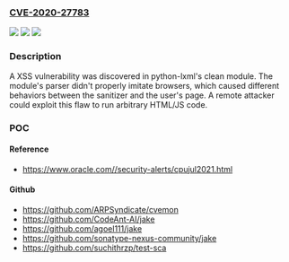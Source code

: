 ### [CVE-2020-27783](https://cve.mitre.org/cgi-bin/cvename.cgi?name=CVE-2020-27783)
![](https://img.shields.io/static/v1?label=Product&message=python-lxml&color=blue)
![](https://img.shields.io/static/v1?label=Version&message=lxml-4.6.2%20&color=brightgreen)
![](https://img.shields.io/static/v1?label=Vulnerability&message=CWE-79&color=brightgreen)

### Description

A XSS vulnerability was discovered in python-lxml's clean module. The module's parser didn't properly imitate browsers, which caused different behaviors between the sanitizer and the user's page. A remote attacker could exploit this flaw to run arbitrary HTML/JS code.

### POC

#### Reference
- https://www.oracle.com//security-alerts/cpujul2021.html

#### Github
- https://github.com/ARPSyndicate/cvemon
- https://github.com/CodeAnt-AI/jake
- https://github.com/agoel111/jake
- https://github.com/sonatype-nexus-community/jake
- https://github.com/suchithrzp/test-sca

